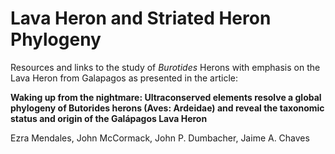 # Lava Heron and Striated Heron Phylogeny
Resources and links to the study of _Burotides_ Herons with emphasis on the Lava Heron from Galapagos as presented in the article:

**Waking up from the nightmare: Ultraconserved elements resolve a global phylogeny of Butorides herons (Aves: Ardeidae)​ and reveal the taxonomic status and origin of the Galápagos Lava Heron**

Ezra Mendales, John McCormack, John P. Dumbacher, Jaime A. Chaves
